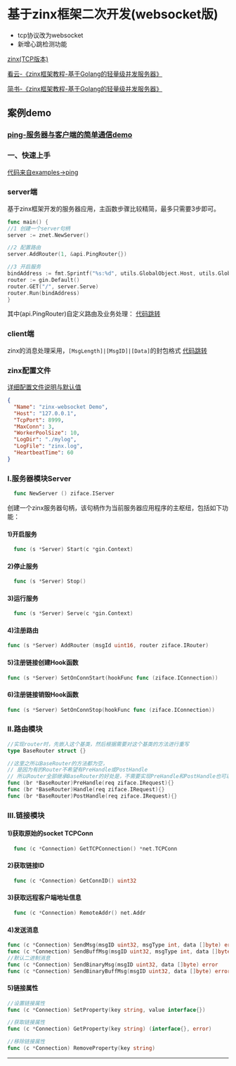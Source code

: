 # 基于zinx框架二次开发(websocket版)

- tcp协议改为websocket
- 新增心跳检测功能

[zinx(TCP版本)](https://github.com/aceld/zinx)

[看云-《zinx框架教程-基于Golang的轻量级并发服务器》](https://www.kancloud.cn/aceld/zinx)

[简书-《zinx框架教程-基于Golang的轻量级并发服务器》](https://www.jianshu.com/p/23d07c0a28e5)

## 案例demo

### [ping-服务器与客户端的简单通信demo](https://github.com/sun-fight/zinx-websocket/tree/master/examples/ping)

### 一、快速上手

[代码来自examples->ping](https://github.com/sun-fight/zinx-websocket/tree/master/examples/ping)

### server端

基于zinx框架开发的服务器应用，主函数步骤比较精简，最多只需要3步即可。

```go
func main() {
//1 创建一个server句柄
server := znet.NewServer()

//2 配置路由
server.AddRouter(1, &api.PingRouter{})

//3 开启服务
bindAddress := fmt.Sprintf("%s:%d", utils.GlobalObject.Host, utils.GlobalObject.TCPPort)
router := gin.Default()
router.GET("/", server.Serve)
router.Run(bindAddress)
}
```

其中(api.PingRouter)自定义路由及业务处理：
[代码跳转](https://github.com/sun-fight/zinx-websocket/blob/master/examples/ping/server/api/ping.go)

### client端

zinx的消息处理采用，`[MsgLength]|[MsgID]|[Data]`的封包格式
[代码跳转](https://github.com/sun-fight/zinx-websocket/blob/master/examples/ping/client/main.go)

### zinx配置文件

[详细配置文件说明与默认值](https://github.com/sun-fight/zinx-websocket/blob/master/utils/globalobj.go)

```json
{
  "Name": "zinx-websocket Demo",
  "Host": "127.0.0.1",
  "TcpPort": 8999,
  "MaxConn": 3,
  "WorkerPoolSize": 10,
  "LogDir": "./mylog",
  "LogFile": "zinx.log",
  "HeartbeatTime": 60
}
```

### I.服务器模块Server

```go
  func NewServer () ziface.IServer 
```

创建一个zinx服务器句柄，该句柄作为当前服务器应用程序的主枢纽，包括如下功能：

#### 1)开启服务

```go
  func (s *Server) Start(c *gin.Context)
```

#### 2)停止服务

```go
  func (s *Server) Stop()
```

#### 3)运行服务

```go
  func (s *Server) Serve(c *gin.Context)
```

#### 4)注册路由

```go
func (s *Server) AddRouter (msgId uint16, router ziface.IRouter) 
```

#### 5)注册链接创建Hook函数

```go
func (s *Server) SetOnConnStart(hookFunc func (ziface.IConnection))
```

#### 6)注册链接销毁Hook函数

```go
func (s *Server) SetOnConnStop(hookFunc func (ziface.IConnection))
```

### II.路由模块

```go
//实现router时，先嵌入这个基类，然后根据需要对这个基类的方法进行重写
type BaseRouter struct {}

//这里之所以BaseRouter的方法都为空，
// 是因为有的Router不希望有PreHandle或PostHandle
// 所以Router全部继承BaseRouter的好处是，不需要实现PreHandle和PostHandle也可以实例化
func (br *BaseRouter)PreHandle(req ziface.IRequest){}
func (br *BaseRouter)Handle(req ziface.IRequest){}
func (br *BaseRouter)PostHandle(req ziface.IRequest){}
```

### III.链接模块

#### 1)获取原始的socket TCPConn

```go
  func (c *Connection) GetTCPConnection() *net.TCPConn 
```

#### 2)获取链接ID

```go
  func (c *Connection) GetConnID() uint32 
```

#### 3)获取远程客户端地址信息

```go
  func (c *Connection) RemoteAddr() net.Addr 
```

#### 4)发送消息

```go
func (c *Connection) SendMsg(msgID uint32, msgType int, data []byte) error
func (c *Connection) SendBuffMsg(msgID uint32, msgType int, data []byte) error
//默认二进制消息
func (c *Connection) SendBinaryMsg(msgID uint32, data []byte) error
func (c *Connection) SendBinaryBuffMsg(msgID uint32, data []byte) error
```

#### 5)链接属性

```go
//设置链接属性
func (c *Connection) SetProperty(key string, value interface{})

//获取链接属性
func (c *Connection) GetProperty(key string) (interface{}, error)

//移除链接属性
func (c *Connection) RemoveProperty(key string) 
```

---